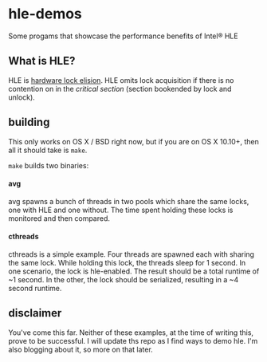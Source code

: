 hle-demos
========

Some progams that showcase the performance benefits of Intel® HLE

## What is HLE?

HLE is [hardware lock elision](https://software.intel.com/en-us/node/514081). HLE omits lock acquisition if there is no contention on in the _critical section_ (section bookended by lock and unlock).

## building

This only works on OS X / BSD right now, but if you are on OS X 10.10+, then all it should take is `make`.

`make` builds two binaries:

#### avg

avg spawns a bunch of threads in two pools which share the same locks, one with HLE and one without.  The time spent holding these locks is monitored and then compared.

#### cthreads

cthreads is a simple example.  Four threads are spawned each with sharing the same lock.  While holding this lock, the threads sleep for 1 second.  In one scenario, the lock is hle-enabled.  The result should be a total runtime of ~1 second.  In the other, the lock should be serialized, resulting in a ~4 second runtime.

## disclaimer

You've come this far.  Neither of these examples, at the time of writing this, prove to be successful.  I will update ths repo as I find ways to demo hle.  I'm also blogging about it, so more on that later.
